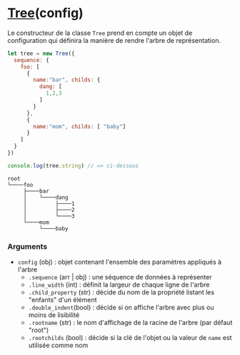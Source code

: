 # [Tree](../)(config)

Le constructeur de la classe `Tree` prend en compte un objet de configuration qui définira la manière de rendre l'arbre de représentation.

```js
let tree = new Tree({
  sequence: {
    foo: [
      { 
        name:"bar", childs: {
          dang: [
            1,2,3
          ]
        }
      },
      { 
        name:"mom", childs: [ "baby"]
      }
    ]
  }
})
```
```js
console.log(tree.string) // => ci-dessous
```
```
root
└────foo                                          
     ├────bar                                     
     │    └────dang                               
     │         ├────1                             
     │         ├────2                             
     │         └────3                             
     └────mom                                     
          └────baby
```

### Arguments

* `config` (obj) : objet contenant l'ensemble des paramètres appliqués à l'arbre
  * `.sequence` (arr | obj) : une séquence de données à représenter
  * `.line_width` (int) <optionnel> : définit la largeur de chaque ligne de l'arbre
  * `.child_property` (str) <optionnel> : décide du nom de la propriété listant les "enfants" d'un élément
  * `.double_indent`(bool) <optionnel> : décide si on affiche l'arbre avec plus ou moins de lisibilité
  * `.rootname` (str) <optionnel> : le nom d'affichage de la racine de l'arbre (par défaut "root")
  * `.rootchilds` (bool) <optionnel> : décide si la clé de l'objet ou la valeur de `name` est utilisée comme nom
